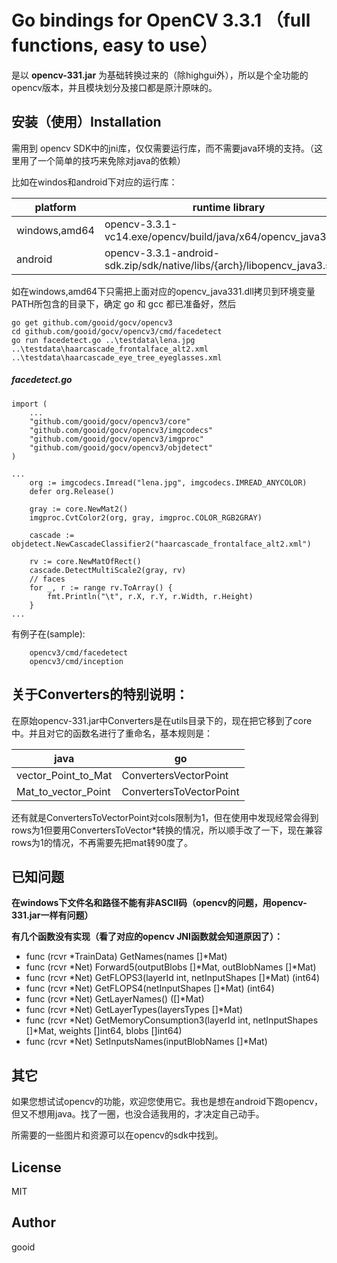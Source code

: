 # Go bindings for OpenCV 3.3.1 （full functions, easy to use）

是以 **opencv-331.jar** 为基础转换过来的（除highgui外），所以是个全功能的opencv版本，并且模块划分及接口都是原汁原味的。

## 安装（使用）Installation
需用到 opencv SDK中的jni库，仅仅需要运行库，而不需要java环境的支持。（这里用了一个简单的技巧来免除对java的依赖）

比如在windos和android下对应的运行库：

platform  | runtime library  |
---------|----------|
windows,amd64|opencv-3.3.1-vc14.exe/opencv/build/java/x64/opencv_java331.dll
android|opencv-3.3.1-android-sdk.zip/sdk/native/libs/{arch}/libopencv_java3.so

如在windows,amd64下只需把上面对应的opencv_java331.dll拷贝到环境变量PATH所包含的目录下，确定 go 和 gcc 都已准备好，然后
```
go get github.com/gooid/gocv/opencv3
cd github.com/gooid/gocv/opencv3/cmd/facedetect
go run facedetect.go ..\testdata\lena.jpg ..\testdata\haarcascade_frontalface_alt2.xml ..\testdata\haarcascade_eye_tree_eyeglasses.xml
```


##### facedetect.go
```
import (
	...
	"github.com/gooid/gocv/opencv3/core"
	"github.com/gooid/gocv/opencv3/imgcodecs"
	"github.com/gooid/gocv/opencv3/imgproc"
	"github.com/gooid/gocv/opencv3/objdetect"
) 

...
    org := imgcodecs.Imread("lena.jpg", imgcodecs.IMREAD_ANYCOLOR)
    defer org.Release() 
    
    gray := core.NewMat2()
    imgproc.CvtColor2(org, gray, imgproc.COLOR_RGB2GRAY)
    
    cascade := objdetect.NewCascadeClassifier2("haarcascade_frontalface_alt2.xml") 

    rv := core.NewMatOfRect()    
    cascade.DetectMultiScale2(gray, rv)
    // faces
    for _, r := range rv.ToArray() {
        fmt.Println("\t", r.X, r.Y, r.Width, r.Height) 
    }
...

```

有例子在(sample):
```
    opencv3/cmd/facedetect
    opencv3/cmd/inception
```

## 关于Converters的特别说明：
在原始opencv-331.jar中Converters是在utils目录下的，现在把它移到了core中。并且对它的函数名进行了重命名，基本规则是：

java | go | 
---------|----------|
 vector_Point_to_Mat | ConvertersVectorPoint | 
 Mat_to_vector_Point | ConvertersToVectorPoint |

还有就是ConvertersToVectorPoint对cols限制为1，但在使用中发现经常会得到rows为1但要用ConvertersToVector*转换的情况，所以顺手改了一下，现在兼容rows为1的情况，不再需要先把mat转90度了。

## 已知问题
**在windows下文件名和路径不能有非ASCII码（opencv的问题，用opencv-331.jar一样有问题）**

**有几个函数没有实现（看了对应的opencv JNI函数就会知道原因了）：**
* func (rcvr *TrainData) GetNames(names []*Mat)
* func (rcvr *Net) Forward5(outputBlobs []*Mat, outBlobNames []*Mat)
* func (rcvr *Net) GetFLOPS3(layerId int, netInputShapes []*Mat) (int64)
* func (rcvr *Net) GetFLOPS4(netInputShapes []*Mat) (int64)
* func (rcvr *Net) GetLayerNames() ([]*Mat) 
* func (rcvr *Net) GetLayerTypes(layersTypes []*Mat) 
* func (rcvr *Net) GetMemoryConsumption3(layerId int, netInputShapes []*Mat, weights []int64, blobs []int64) 
* func (rcvr *Net) SetInputsNames(inputBlobNames []*Mat)

## 其它
如果您想试试opencv的功能，欢迎您使用它。我也是想在android下跑opencv，但又不想用java。找了一圈，也没合适我用的，才决定自己动手。

所需要的一些图片和资源可以在opencv的sdk中找到。

## License

MIT

## Author

gooid

